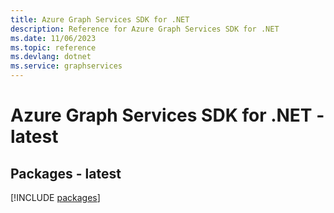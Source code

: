 ```yaml
---
title: Azure Graph Services SDK for .NET
description: Reference for Azure Graph Services SDK for .NET
ms.date: 11/06/2023
ms.topic: reference
ms.devlang: dotnet
ms.service: graphservices
---
```

# Azure Graph Services SDK for .NET - latest
## Packages - latest
[!INCLUDE [packages](graph-services-index.md)]
